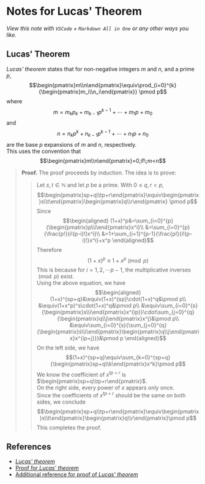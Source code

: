 # Notes for Lucas' Theorem

*View this note with `VSCode` + `Markdown All in One` or any other ways you like.*

## Lucas' Theorem
*Lucas' theorem* states that for non-negative integers $m$ and $n$, and a prime $p$,
$$\begin{pmatrix}m\\n\end{pmatrix}\equiv\prod_{i=0}^{k}{\begin{pmatrix}m_i\\n_i\end{pmatrix}} \pmod p$$
where
$$m=m_kp_k+m_{k-1}p^{k-1}+\cdots+m_1p+m_0$$
and
$$n=n_kp^k+n_{k-1}p^{k-1}+\cdots+n_1p+n_0$$
are the base $p$ expansions of $m$ and $n$, respectively.  
This uses the convention that
$$\begin{pmatrix}m\\n\end{pmatrix}=0,if\;m<n$$
> **Proof.** The proof proceeds by induction. The idea is to prove:
>> Let $s,t\in\mathbb{N}$ and let $p$ be a prime. With $0 \le q,r < p$,
>> $$\begin{pmatrix}sp+q\\tp+r\end{pmatrix}\equiv\begin{pmatrix}s\\t\end{pmatrix}\begin{pmatrix}q\\r\end{pmatrix} \pmod p$$
> Since
> $$\begin{aligned}
(1+x)^p&=\sum_{i=0}^{p}{\begin{pmatrix}p\\i\end{pmatrix}x^i}\\
&=\sum_{i=0}^{p}{\frac{p!}{i!(p-i)!}x^i}\\
&=1+\sum_{i=1}^{p-1}{\frac{p!}{i!(p-i)!}x^i}+x^p
\end{aligned}$$ 
> Therefore
> $$(1+x)^p \equiv 1+x^p \pmod p$$
> This is because for $i=1, 2, \cdots p-1$, the multiplicative inverses $\pmod p$ exist.  
> Using the above equation, we have
> $$\begin{aligned}
(1+x)^{sp+q}&\equiv(1+x)^{sp}\cdot(1+x)^q&\pmod p\\
&\equiv(1+x^p)^s\cdot(1+x)^q&\pmod p\\
&\equiv\sum_{i=0}^{s}{\begin{pmatrix}s\\i\end{pmatrix}x^{ip}}\cdot\sum_{j=0}^{q}{\begin{pmatrix}q\\j\end{pmatrix}x^j}&\pmod p\\
&\equiv\sum_{i=0}^{s}{\sum_{j=0}^{q}{\begin{pmatrix}s\\i\end{pmatrix}\begin{pmatrix}q\\j\end{pmatrix}x^{ip+j}}}&\pmod p
\end{aligned}$$
> On the left side, we have
> $$(1+x)^{sp+q}\equiv\sum_{k=0}^{sp+q}{\begin{pmatrix}sp+q\\k\end{pmatrix}x^k}\pmod p$$
> We know the coefficient of $x^{tp+r}$ is $\begin{pmatrix}sp+q\\tp+r\end{pmatrix}$.  
> On the right side, every power of $x$ appears only once.  
> Since the coefficients of $x^{tp+r}$ should be the same on both sides, we conclude
> $$\begin{pmatrix}sp+q\\tp+r\end{pmatrix}\equiv\begin{pmatrix}s\\t\end{pmatrix}\begin{pmatrix}q\\r\end{pmatrix}\pmod p$$
> This completes the proof.

## References
- [*Lucas' theorem*](https://brilliant.org/wiki/lucas-theorem/)
- [Proof for *Lucas' theorem*](https://www.cut-the-knot.org/arithmetic/algebra/LucasTheorem.shtml)
- [Additional reference for proof of *Lucas' theorem*](https://baike.baidu.com/item/lucas/4326261?fr=aladdin)
